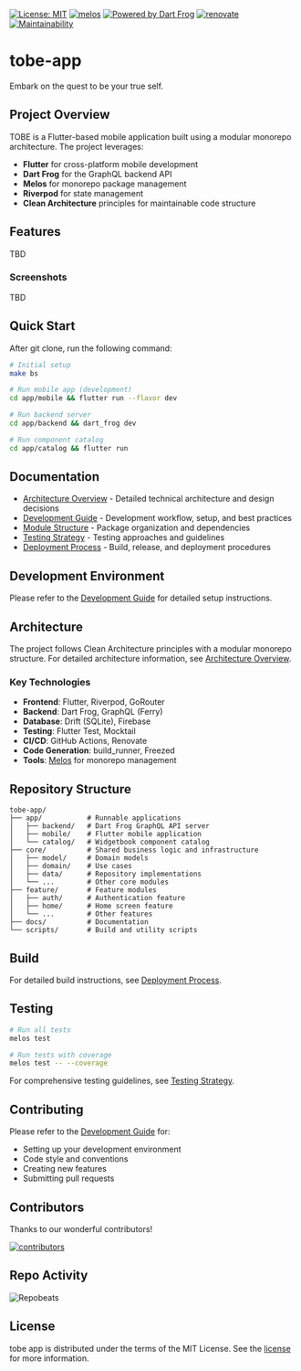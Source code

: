 [![License: MIT](https://img.shields.io/badge/license-MIT-blue.svg)](https://opensource.org/licenses/MIT)
[![melos](https://img.shields.io/badge/maintained%20with-melos-f700ff.svg?style=flat-square)](https://github.com/invertase/melos)
[![Powered by Dart Frog](https://img.shields.io/endpoint?url=https://tinyurl.com/dartfrog-badge)](https://dartfrog.vgv.dev)
[![renovate](https://img.shields.io/badge/maintaied%20with-renovate-blue?logo=renovatebot)](https://app.renovatebot.com/dashboard)
[![Maintainability](https://api.codeclimate.com/v1/badges/d91f882c23e2b0143794/maintainability)](https://codeclimate.com/github/ishinova/tobe-app/maintainability)

# tobe-app

Embark on the quest to be your true self.

## Project Overview

TOBE is a Flutter-based mobile application built using a modular monorepo architecture. The project leverages:

- **Flutter** for cross-platform mobile development
- **Dart Frog** for the GraphQL backend API
- **Melos** for monorepo package management
- **Riverpod** for state management
- **Clean Architecture** principles for maintainable code structure

## Features

TBD

### Screenshots

TBD

## Quick Start

After git clone, run the following command:

```bash
# Initial setup
make bs

# Run mobile app (development)
cd app/mobile && flutter run --flavor dev

# Run backend server
cd app/backend && dart_frog dev

# Run component catalog
cd app/catalog && flutter run
```

## Documentation

- [Architecture Overview](./architecture.md) - Detailed technical architecture and design decisions
- [Development Guide](./development.md) - Development workflow, setup, and best practices
- [Module Structure](./modules.md) - Package organization and dependencies
- [Testing Strategy](./testing.md) - Testing approaches and guidelines
- [Deployment Process](./deployment.md) - Build, release, and deployment procedures

## Development Environment

Please refer to the [Development Guide](./development.md) for detailed setup instructions.

## Architecture

The project follows Clean Architecture principles with a modular monorepo structure. For detailed architecture information, see [Architecture Overview](./architecture.md).

### Key Technologies

- **Frontend**: Flutter, Riverpod, GoRouter
- **Backend**: Dart Frog, GraphQL (Ferry)
- **Database**: Drift (SQLite), Firebase
- **Testing**: Flutter Test, Mocktail
- **CI/CD**: GitHub Actions, Renovate
- **Code Generation**: build_runner, Freezed
- **Tools**: [Melos](https://melos.invertase.dev) for monorepo management

## Repository Structure

```text
tobe-app/
├── app/           # Runnable applications
│   ├── backend/   # Dart Frog GraphQL API server
│   ├── mobile/    # Flutter mobile application
│   └── catalog/   # Widgetbook component catalog
├── core/          # Shared business logic and infrastructure
│   ├── model/     # Domain models
│   ├── domain/    # Use cases
│   ├── data/      # Repository implementations
│   └── ...        # Other core modules
├── feature/       # Feature modules
│   ├── auth/      # Authentication feature
│   ├── home/      # Home screen feature
│   └── ...        # Other features
├── docs/          # Documentation
└── scripts/       # Build and utility scripts
```

## Build

For detailed build instructions, see [Deployment Process](./deployment.md).

## Testing

```bash
# Run all tests
melos test

# Run tests with coverage
melos test -- --coverage
```

For comprehensive testing guidelines, see [Testing Strategy](./testing.md).

## Contributing

Please refer to the [Development Guide](./development.md) for:
- Setting up your development environment
- Code style and conventions
- Creating new features
- Submitting pull requests

## Contributors

Thanks to our wonderful contributors!

<a href="https://github.com/ishinova/tobe-app/graphs/contributors">
  <img src="https://contrib.rocks/image?repo=ishinova/tobe-app"  alt="contributors"/>
</a>

## Repo Activity

![Repobeats](https://repobeats.axiom.co/api/embed/78f120a5545839ba681a91e0c4ebfa8f8d093c83.svg "Repobeats analytics image")

## License

tobe app is distributed under the terms of the MIT License. See the [license](../LICENSE) for more
information.
